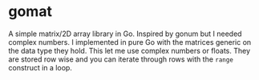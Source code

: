 # gomat
A simple matrix/2D array library in Go. Inspired by gonum but I needed complex numbers. 
I implemented in pure Go with the matrices generic on the data type they hold. This
let me use complex numbers or floats. They are stored row wise and you can iterate
through rows with the `range` construct in a loop. 

